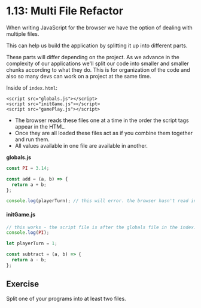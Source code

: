 # 1.13: Multi File Refactor

When writing JavaScript for the browser we have the option of dealing with multiple files.

This can help us build the application by splitting it up into different parts.

These parts will differ depending on the project. As we advance in the complexity of our applications we'll split our code into smaller and smaller chunks according to what they do. This is for organization of the code and also so many devs can work on a project at the same time.

Inside of `index.html`:

```markup
<script src="globals.js"></script>
<script src="initGame.js"></script>
<script src="gamePlay.js"></script>
```

- The browser reads these files one at a time in the order the script tags appear in the HTML.
- Once they are all loaded these files act as if you combine them together and run them.
- All values available in one file are available in another.

**globals.js**

```javascript
const PI = 3.14;

const add = (a, b) => {
  return a + b;
};

console.log(playerTurn); // this will error. the browser hasn't read initGame.js yet.
```

#### initGame.js

```javascript
// this works - the script file is after the globals file in the index.html
console.log(PI);

let playerTurn = 1;

const subtract = (a, b) => {
  return a - b;
};
```

## Exercise

Split one of your programs into at least two files.
